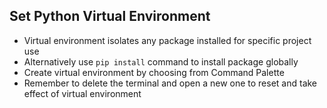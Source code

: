 ## Set Python Virtual Environment
- Virtual environment isolates any package installed for specific project use
- Alternatively use `pip install` command to install package globally
- Create virtual environment by choosing from Command Palette
- Remember to delete the terminal and open a new one to reset and take effect of virtual environment





